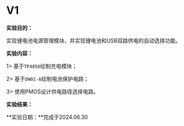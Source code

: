 # V1

**实验目的：**

实现锂电池电源管理模块，并实现锂电池和USB双路供电的自动选择功能。

**实验内容：**

1> 基于`TP4056`绘制充电模块；

2> 基于`DW01-A`绘制电池保护电路；

3> 使用PMOS设计供电路径选择电路。

**实验结果：**



**实验日期：**完成于2024.06.30

